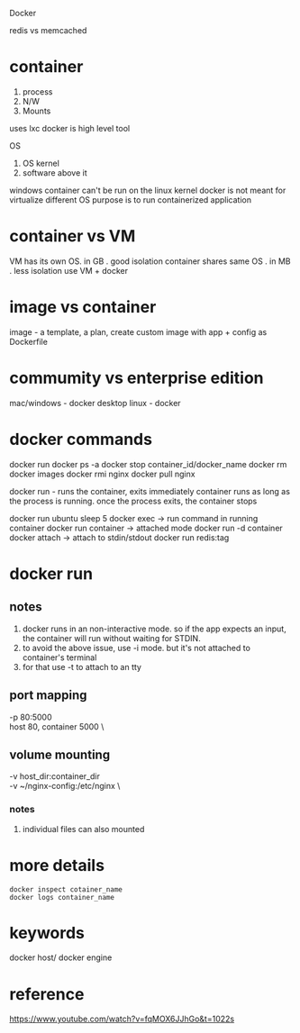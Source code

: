 Docker

redis vs memcached

# container

1. process
2. N/W
3. Mounts

uses lxc
docker is high level tool

OS
1. OS kernel
2. software above it

windows container can't be run on the linux kernel
docker is not meant for virtualize different OS
purpose is to run containerized application

# container vs VM
VM has its own OS. in GB . good isolation
container shares same OS . in MB . less isolation
use VM + docker

# image vs container
image - a template, a plan, create custom image with app + config as Dockerfile

# commumity vs enterprise edition
mac/windows - docker desktop
linux - docker

# docker commands
docker run
docker ps -a
docker stop container_id/docker_name
docker rm
docker images
docker rmi nginx
docker pull nginx

docker run - runs the container, exits immediately
container runs as long as the process is running. once the process exits, the container stops

docker run ubuntu sleep 5
docker exec -> run command in running container
docker run container -> attached mode
docker run -d container
docker attach -> attach to stdin/stdout
docker run redis:tag

# docker run
## notes
1. docker runs in an non-interactive mode. so if the app expects an input, the container will run without waiting for STDIN.
2. to avoid the above issue, use -i mode. but it's not attached to container's terminal
3. for that use -t to attach to an tty

## port mapping
-p 80:5000 \
host 80, container 5000 \
## volume mounting
-v host_dir:container_dir \
-v ~/nginx-config:/etc/nginx \
### notes
1. individual files can also mounted

# more details
`docker inspect cotainer_name` \
`docker logs container_name`



# keywords
docker host/ docker engine

# reference
https://www.youtube.com/watch?v=fqMOX6JJhGo&t=1022s
